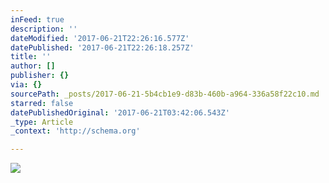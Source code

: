 ```yaml
---
inFeed: true
description: ''
dateModified: '2017-06-21T22:26:16.577Z'
datePublished: '2017-06-21T22:26:18.257Z'
title: ''
author: []
publisher: {}
via: {}
sourcePath: _posts/2017-06-21-5b4cb1e9-d83b-460b-a964-336a58f22c10.md
starred: false
datePublishedOriginal: '2017-06-21T03:42:06.543Z'
_type: Article
_context: 'http://schema.org'

---
```

<article style=""><img src="https://the-grid-user-content.s3-us-west-2.amazonaws.com/b5e08ee9-88f8-43bd-b912-35885c6bd759.jpg" /></article>